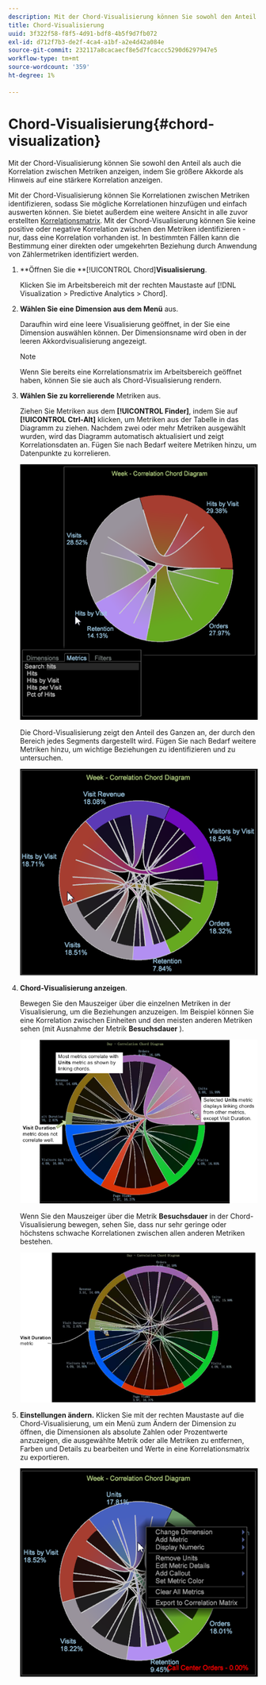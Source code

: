 ```yaml
---
description: Mit der Chord-Visualisierung können Sie sowohl den Anteil als auch die Korrelation zwischen Metriken anzeigen, indem Sie größere Akkorde als Hinweis auf eine stärkere Korrelation anzeigen.
title: Chord-Visualisierung
uuid: 3f322f58-f8f5-4d91-bdf8-4b5f9d7fb072
exl-id: d712f7b3-de2f-4ca4-a1bf-a2e4d42a084e
source-git-commit: 232117a8cacaecf8e5d7fcaccc5290d6297947e5
workflow-type: tm+mt
source-wordcount: '359'
ht-degree: 1%

---
```


# Chord-Visualisierung{#chord-visualization}

Mit der Chord-Visualisierung können Sie sowohl den Anteil als auch die Korrelation zwischen Metriken anzeigen, indem Sie größere Akkorde als Hinweis auf eine stärkere Korrelation anzeigen.

Mit der Chord-Visualisierung können Sie Korrelationen zwischen Metriken identifizieren, sodass Sie mögliche Korrelationen hinzufügen und einfach auswerten können. Sie bietet außerdem eine weitere Ansicht in alle zuvor erstellten [Korrelationsmatrix](https://experienceleague.adobe.com/docs/data-workbench/using/client/analysis-visualizations/correlation-analysis/c-correlation-analysis.html). Mit der Chord-Visualisierung können Sie keine positive oder negative Korrelation zwischen den Metriken identifizieren - nur, dass eine Korrelation vorhanden ist. In bestimmten Fällen kann die Bestimmung einer direkten oder umgekehrten Beziehung durch Anwendung von Zählermetriken identifiziert werden.

1. **Öffnen Sie die **[!UICONTROL Chord]**Visualisierung**.

   Klicken Sie im Arbeitsbereich mit der rechten Maustaste auf [!DNL Visualization > Predictive Analytics > Chord].

1. **Wählen Sie eine Dimension aus dem Menü** aus.

   Daraufhin wird eine leere Visualisierung geöffnet, in der Sie eine Dimension auswählen können. Der Dimensionsname wird oben in der leeren Akkordvisualisierung angezeigt.

   >[!NOTE]
   >
   >Wenn Sie bereits eine Korrelationsmatrix im Arbeitsbereich geöffnet haben, können Sie sie auch als Chord-Visualisierung rendern.

1. **Wählen Sie zu korrelierende** Metriken aus.

   Ziehen Sie Metriken aus dem **[!UICONTROL Finder]**, indem Sie auf **[!UICONTROL Ctrl-Alt]** klicken, um Metriken aus der Tabelle in das Diagramm zu ziehen. Nachdem zwei oder mehr Metriken ausgewählt wurden, wird das Diagramm automatisch aktualisiert und zeigt Korrelationsdaten an. Fügen Sie nach Bedarf weitere Metriken hinzu, um Datenpunkte zu korrelieren.

   ![](assets/chord_drag_metric.png)

   Die Chord-Visualisierung zeigt den Anteil des Ganzen an, der durch den Bereich jedes Segments dargestellt wird. Fügen Sie nach Bedarf weitere Metriken hinzu, um wichtige Beziehungen zu identifizieren und zu untersuchen.

   ![](assets/chord_selected.png)

1. **Chord-Visualisierung anzeigen**.

   Bewegen Sie den Mauszeiger über die einzelnen Metriken in der Visualisierung, um die Beziehungen anzuzeigen. Im Beispiel können Sie eine Korrelation zwischen Einheiten und den meisten anderen Metriken sehen (mit Ausnahme der Metrik **Besuchsdauer** ).

   ![](assets/chord_visualization_1.png)

   Wenn Sie den Mauszeiger über die Metrik **Besuchsdauer** in der Chord-Visualisierung bewegen, sehen Sie, dass nur sehr geringe oder höchstens schwache Korrelationen zwischen allen anderen Metriken bestehen.

   ![](assets/chord_visualization_2.png)

1. **Einstellungen ändern.** Klicken Sie mit der rechten Maustaste auf die Chord-Visualisierung, um ein Menü zum Ändern der Dimension zu öffnen, die Dimensionen als absolute Zahlen oder Prozentwerte anzuzeigen, die ausgewählte Metrik oder alle Metriken zu entfernen, Farben und Details zu bearbeiten und Werte in eine Korrelationsmatrix zu exportieren.

   ![](assets/chord_menu.png)
